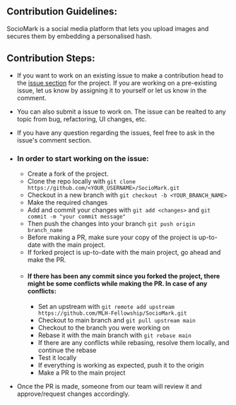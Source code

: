 ## Contribution Guidelines:

SocioMark is a social media platform that lets you upload images and secures them by embedding a personalised hash.

## Contribution Steps:

- If you want to work on an existing issue to make a contribution head to the [issue section](https://github.com/MLH-Fellowship/SocioMark/issues) for the project.
If you are working on a pre-existing issue, let us know by assigning it to yourself or let us know in the comment.
- You can also submit a issue to work on. The issue can be realted to any topic from bug, refactoring, UI changes, etc.
- If you have any question regarding the issues, feel free to ask in the issue's comment section.

- ### In order to start working on the issue:
  - Create a fork of the project.
  - Clone the repo locally with `git clone https://github.com/<YOUR_USERNAME>/SocioMark.git`
  - Checkout in a new branch with `git checkout -b <YOUR_BRANCH_NAME>`
  - Make the required changes
  - Add and commit your changes with `git add <changes>` and `git commit -m "your commit message"`
  - Then push the changes into your branch `git push origin branch_name`
  - Before making a PR, make sure your copy of the project is up-to-date with the main project.
  - If forked project is up-to-date with the main project, go ahead and make the PR.
  - #### If there has been any commit since you forked the project, there might be some conflicts while making the PR. In case of any conflicts:
    - Set an upstream with `git remote add upstream https://github.com/MLH-Fellowship/SocioMark.git`
    - Checkout to main branch and `git pull upstream main`
    - Checkout to the branch you were working on
    - Rebase it with the main branch with `git rebase main`
    - If there are any conflicts while rebasing, resolve them locally, and continue the rebase
    - Test it locally
    - If everything is working as expected, push it to the origin
    - Make a PR to the main project
- Once the PR is made, someone from our team will review it and approve/request changes accordingly.
